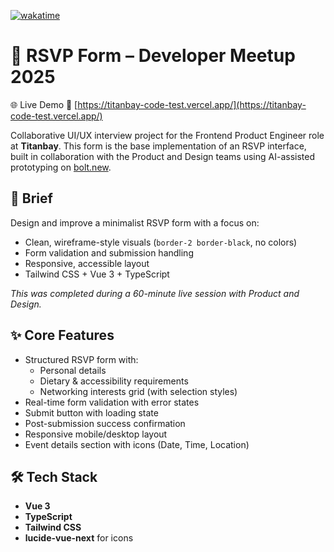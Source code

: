 [![wakatime](https://wakatime.com/badge/user/e5861fa7-60ad-4e2e-8d44-eefbc5ee063e/project/d4e2d13c-d0a8-4e36-9fac-dc2ffa27ccf9.svg)](https://wakatime.com/badge/user/e5861fa7-60ad-4e2e-8d44-eefbc5ee063e/project/d4e2d13c-d0a8-4e36-9fac-dc2ffa27ccf9)

# 📝 RSVP Form – Developer Meetup 2025

🌐 Live Demo
🔗 [https://titanbay-code-test.vercel.app/](https://titanbay-code-test.vercel.app/)

Collaborative UI/UX interview project for the Frontend Product Engineer role at **Titanbay**. This form is the base implementation of an RSVP interface, built in collaboration with the Product and Design teams using AI-assisted prototyping on [bolt.new](https://bolt.new).

## 📌 Brief

Design and improve a minimalist RSVP form with a focus on:

- Clean, wireframe-style visuals (`border-2 border-black`, no colors)
- Form validation and submission handling
- Responsive, accessible layout
- Tailwind CSS + Vue 3 + TypeScript

_This was completed during a 60-minute live session with Product and Design._

## ✨ Core Features

- Structured RSVP form with:
  - Personal details
  - Dietary & accessibility requirements
  - Networking interests grid (with selection styles)
- Real-time form validation with error states
- Submit button with loading state
- Post-submission success confirmation
- Responsive mobile/desktop layout
- Event details section with icons (Date, Time, Location)

## 🛠 Tech Stack

- **Vue 3**
- **TypeScript**
- **Tailwind CSS**
- **lucide-vue-next** for icons
